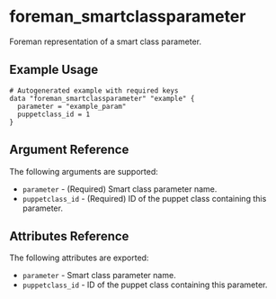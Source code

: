 
# foreman_smartclassparameter


Foreman representation of a smart class parameter.


## Example Usage

```
# Autogenerated example with required keys
data "foreman_smartclassparameter" "example" {
  parameter = "example_param"
  puppetclass_id = 1
}
```


## Argument Reference

The following arguments are supported:

- `parameter` - (Required) Smart class parameter name.
- `puppetclass_id` - (Required) ID of the puppet class containing this parameter.


## Attributes Reference

The following attributes are exported:

- `parameter` - Smart class parameter name.
- `puppetclass_id` - ID of the puppet class containing this parameter.

